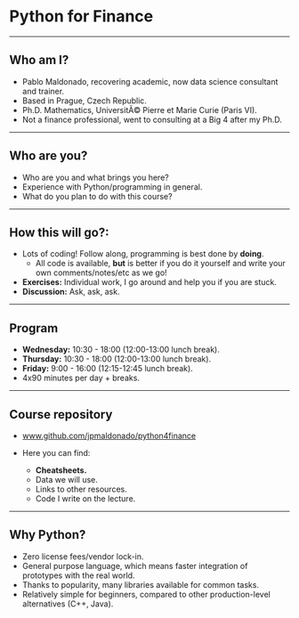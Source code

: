 <!-- $theme: gaia -->

# Python for Finance
---
## Who am I?
- Pablo Maldonado, recovering academic, now data science consultant and trainer.
- Based in Prague, Czech Republic.
- Ph.D. Mathematics, UniversitÃ© Pierre et Marie Curie (Paris VI).
- Not a finance professional, went to consulting at a Big 4 after my Ph.D.

---
## Who are you?
- Who are you and what brings you here?
- Experience with Python/programming in general.
- What do you plan to do with this course?

--- 
## How this will go?:
- Lots of coding! Follow along, programming is best done by **doing**. 
	- All code is available, **but** is better if you do it yourself and write your own comments/notes/etc as we go!
- **Exercises:** Individual work, I go around and help you if you are stuck.
- **Discussion:** Ask, ask, ask. 

--- 
## Program

- **Wednesday:** 10:30 - 18:00 (12:00-13:00 lunch break).
- **Thursday:** 10:30 - 18:00 (12:00-13:00 lunch break).
- **Friday:** 9:00 - 16:00 (12:15-12:45 lunch break).
- 4x90 minutes per day + breaks. 


---
## Course repository

- www.github.com/jpmaldonado/python4finance

- Here you can find:
	- **Cheatsheets.**
	- Data we will use.
	- Links to other resources.
	- Code I write on the lecture.

--- 
## Why Python?
- Zero license fees/vendor lock-in.
- General purpose language, which means faster integration of prototypes with the real world.
- Thanks to popularity, many libraries available for common tasks.
- Relatively simple for beginners, compared to other production-level alternatives (C++, Java).

